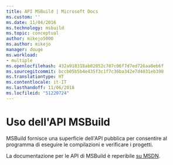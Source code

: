 ```yaml
---
title: API MSBuild | Microsoft Docs
ms.custom: ''
ms.date: 11/04/2016
ms.technology: msbuild
ms.topic: conceptual
author: mikejo5000
ms.author: mikejo
manager: douge
ms.workload:
- multiple
ms.openlocfilehash: 432a918318ab02052c707c06f7d7ed726aa0eb6f
ms.sourcegitcommit: bccb05b5b4e435f3c1f7c36ba342e7d4031eb398
ms.translationtype: HT
ms.contentlocale: it-IT
ms.lasthandoff: 11/06/2018
ms.locfileid: "51220724"
---
```

# <a name="use-the-msbuild-api"></a>Uso dell'API MSBuild

MSBuild fornisce una superficie dell'API pubblica per consentire al programma di eseguire le compilazioni e verificare i progetti.

La documentazione per le API di MSBuild è reperibile [su MSDN](https://msdn.microsoft.com/library/mt476050(v=vs.110).aspx).